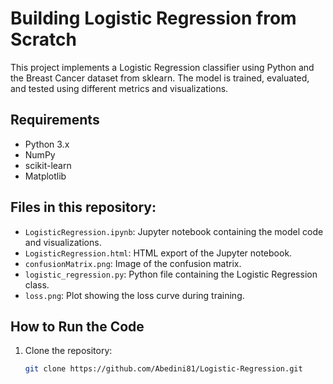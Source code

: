 # Building Logistic Regression from Scratch 

This project implements a Logistic Regression classifier using Python and the Breast Cancer dataset from sklearn. The model is trained, evaluated, and tested using different metrics and visualizations.

## Requirements

- Python 3.x
- NumPy
- scikit-learn
- Matplotlib

## Files in this repository:

- `LogisticRegression.ipynb`: Jupyter notebook containing the model code and visualizations.
- `LogisticRegression.html`: HTML export of the Jupyter notebook.
- `confusionMatrix.png`: Image of the confusion matrix.
- `logistic_regression.py`: Python file containing the Logistic Regression class.
- `loss.png`: Plot showing the loss curve during training.

## How to Run the Code

1. Clone the repository:
   ```bash
   git clone https://github.com/Abedini81/Logistic-Regression.git
